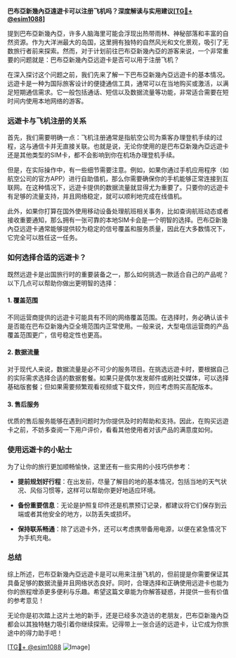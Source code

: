 **巴布亞新幾內亞遠遊卡可以注册飞机吗？深度解读与实用建议[[TG💪+ @esim1088](https://t.me/s/esim1088)]**

提到巴布亞新幾內亞，许多人脑海里可能会浮现出热带雨林、神秘部落和丰富的自然资源。作为大洋洲最大的岛国，这里拥有独特的自然风光和文化景观，吸引了无数旅行者前来探索。然而，对于计划前往巴布亞新幾內亞的游客来说，一个非常重要的问题就是：巴布亞新幾內亞远遊卡是否可以用于注册飞机？

在深入探讨这个问题之前，我们先来了解一下巴布亞新幾內亞远遊卡的基本情况。远遊卡是一种为国际旅客设计的便捷通信工具，通常可以在当地购买或激活，以满足短期通信需求。它一般包括通话、短信以及数据流量等功能，非常适合需要在短时间内使用本地网络的游客。

### **远遊卡与飞机注册的关系**

首先，我们需要明确一点：飞机注册通常是指航空公司为乘客办理登机手续的过程，这与通信卡并无直接关联。也就是说，无论你使用的是巴布亞新幾內亞远遊卡还是其他类型的SIM卡，都不会影响到你在机场办理登机手续。

但是，在实际操作中，有一些细节需要注意。例如，如果你通过手机应用程序（如航空公司的官方APP）进行自助值机，那么你需要确保你的手机能够正常连接到互联网。在这种情况下，远遊卡提供的数据流量就显得尤为重要了。只要你的远遊卡有足够的流量支持，并且网络稳定，就可以顺利地完成在线值机。

此外，如果你打算在国外使用移动设备处理航班相关事务，比如查询航班动态或者接收重要通知，那么拥有一张可靠的本地SIM卡会是一个明智的选择。巴布亞新幾內亞远遊卡通常能够提供较为稳定的信号覆盖和服务质量，因此在大多数情况下，它完全可以胜任这一任务。

### **如何选择合适的远遊卡？**

既然远遊卡是出国旅行时的重要装备之一，那么如何挑选一款适合自己的产品呢？以下几点可以帮助你做出更明智的选择：

#### **1. 覆盖范围**
不同运营商提供的远遊卡可能具有不同的网络覆盖范围。在选择时，务必确认该卡是否能在巴布亞新幾內亞全境范围内正常使用。一般来说，大型电信运营商的产品覆盖范围更广，信号稳定性也更高。

#### **2. 数据流量**
对于现代人来说，数据流量是必不可少的服务项目。在挑选远遊卡时，要根据自己的实际需求选择合适的数据套餐。如果只是偶尔发发邮件或刷社交媒体，可以选择基础版套餐；但如果需要频繁观看视频或下载文件，则应考虑购买高配版本。

#### **3. 售后服务**
优质的售后服务能够在遇到问题时为你提供及时的帮助和支持。因此，在购买远遊卡之前，不妨多查阅一下用户评价，看看其他使用者对该产品的满意度如何。

### **使用远遊卡的小贴士**

为了让你的旅行更加顺畅愉快，这里还有一些实用的小技巧供参考：

- **提前规划好行程**：在出发前，尽量了解目的地的基本情况，包括当地的天气状况、风俗习惯等，这样可以帮助你更好地适应环境。
  
- **备份重要信息**：无论是护照复印件还是机票预订记录，都建议将它们保存到云端或者其他安全的地方，以防丢失或损坏。

- **保持联系畅通**：除了远遊卡外，还可以考虑携带备用电源，以便在紧急情况下为手机充电。

### **总结**

综上所述，巴布亞新幾內亞远遊卡是可以用来注册飞机的，但前提是你需要保证其具备足够的数据流量并且网络状态良好。同时，合理选择和正确使用远遊卡也能为你的旅程增添更多便利与乐趣。希望这篇文章能为你解答疑惑，并提供一些有价值的参考意见！

无论你是初次踏上这片土地的新手，还是已经多次造访的老朋友，巴布亞新幾內亞都会以其独特魅力吸引着你继续探索。记得带上一张合适的远遊卡，让它成为你旅途中的得力助手吧！

[[TG💪+ @esim1088](https://t.me/s/esim1088) ![Image](https://i.postimg.cc/4NQfJmqS/Snipaste-2025-05-13-00-14-12.png)]
